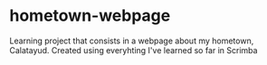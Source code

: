 # hometown-webpage

Learning project that consists in a webpage about my hometown, Calatayud. Created using everyhting I've learned so far in Scrimba
